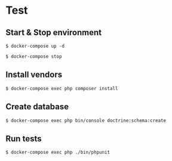 # Test

## Start & Stop environment 
```
$ docker-compose up -d

$ docker-compose stop
```

## Install vendors
```
$ docker-compose exec php composer install
```

## Create database
```
$ docker-compose exec php bin/console doctrine:schema:create
```

## Run tests

```
$ docker-compose exec php ./bin/phpunit
```

